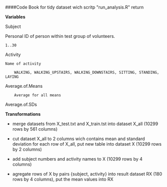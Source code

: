 ####Code Book for tidy dataset
wich scritp "run_analysis.R" return

**Variables**

Subject

  Personal ID of person within test group of volunteers.
  
    1..30
	
Activity

	Name of activity
        
		WALKING, WALKING_UPSTAIRS, WALKING_DOWNSTAIRS, SITTING, STANDING, LAYING
         
Average.of.Means

        Average for all means 
        
Average.of.SDs

**Transformations**

* merge datasets from X_test.txt and X_train.tst into dataset X_all (10299 rows by 561 columns)

* cut dataset X_all to 2 columns wich contains mean and standard deviation for each row of X_all, put new table into dataset X (10299 rows by 2 columns)

* add subject numbers and activity names to X (10299 rows by 4 columns)

* agregate rows of X by pairs {subject, activity} into result dataset  RX (180 rows by 4 columns), put the mean values into RX
